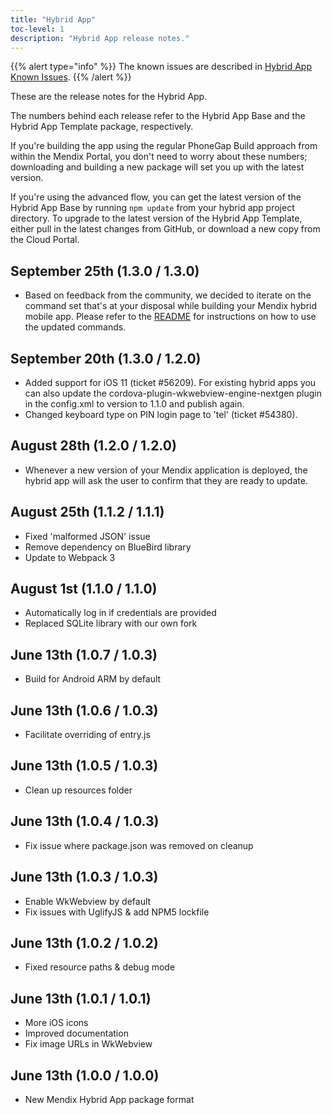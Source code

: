 ```yaml
---
title: "Hybrid App"
toc-level: 1
description: "Hybrid App release notes."
---
```


{{% alert type="info" %}}
The known issues are described in [Hybrid App Known Issues](hybrid-app-known-issues).
{{% /alert %}}

These are the release notes for the Hybrid App.

The numbers behind each release refer to the Hybrid App Base and the Hybrid App Template package, respectively.

If you're building the app using the regular PhoneGap Build approach from within the Mendix Portal, you don't need to worry about these numbers; downloading and building a new package will set you up with the latest version.

If you're using the advanced flow, you can get the latest version of the Hybrid App Base by running `npm update` from your hybrid app project directory. To upgrade to the latest version of the Hybrid App Template, either pull in the latest changes from GitHub, or download a new copy from the Cloud Portal.

## September 25th (1.3.0 / 1.3.0)

* Based on feedback from the community, we decided to iterate on the command set that's at your disposal while building your Mendix hybrid mobile app. Please refer to the [README](https://github.com/mendix/hybrid-app-template/blob/master/README.md) for instructions on how to use the updated commands.

## September 20th (1.3.0 / 1.2.0)

* Added support for iOS 11 (ticket #56209). For existing hybrid apps you can also update the cordova-plugin-wkwebview-engine-nextgen plugin in the config.xml to version to 1.1.0 and publish again.
* Changed keyboard type on PIN login page to 'tel' (ticket #54380).

## August 28th (1.2.0 / 1.2.0)

* Whenever a new version of your Mendix application is deployed, the hybrid app will ask the user to confirm that they are ready to update.

## August 25th (1.1.2 / 1.1.1)

* Fixed 'malformed JSON' issue
* Remove dependency on BlueBird library
* Update to Webpack 3

## August 1st (1.1.0 / 1.1.0)

* Automatically log in if credentials are provided
* Replaced SQLite library with our own fork

## June 13th (1.0.7 / 1.0.3)

* Build for Android ARM by default

## June 13th (1.0.6 / 1.0.3)

* Facilitate overriding of entry.js

## June 13th (1.0.5 / 1.0.3)

* Clean up resources folder

## June 13th (1.0.4 / 1.0.3)

* Fix issue where package.json was removed on cleanup

## June 13th (1.0.3 / 1.0.3)

* Enable WkWebview by default
* Fix issues with UglifyJS & add NPM5 lockfile

## June 13th (1.0.2 / 1.0.2)

* Fixed resource paths & debug mode

## June 13th (1.0.1 / 1.0.1)

* More iOS icons
* Improved documentation
* Fix image URLs in WkWebview

## June 13th (1.0.0 / 1.0.0)

* New Mendix Hybrid App package format


